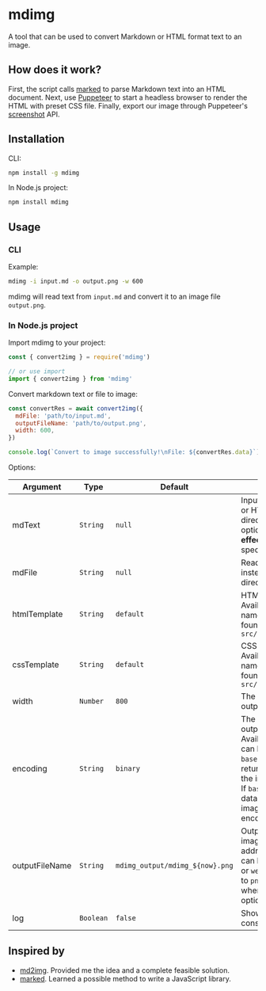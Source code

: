 # mdimg

A tool that can be used to convert Markdown or HTML format text to an image.

## How does it work?

First, the script calls [marked](https://github.com/markedjs/marked) to parse Markdown text into an HTML document. Next, use [Puppeteer](https://github.com/puppeteer/puppeteer) to start a headless browser to render the HTML with preset CSS file. Finally, export our image through Puppeteer's [screenshot](https://pptr.dev/#?product=Puppeteer&show=api-pagescreenshotoptions) API.

## Installation

CLI:

```bash
npm install -g mdimg
```

In Node.js project:

```bash
npm install mdimg
```

## Usage

### CLI

Example:

```bash
mdimg -i input.md -o output.png -w 600
```

mdimg will read text from `input.md` and convert it to an image file `output.png`.

### In Node.js project

Import mdimg to your project:

```js
const { convert2img } = require('mdimg')

// or use import
import { convert2img } from 'mdimg'
```

Convert markdown text or file to image:

```js
const convertRes = await convert2img({
  mdFile: 'path/to/input.md',
  outputFileName: 'path/to/output.png',
  width: 600,
})

console.log(`Convert to image successfully!\nFile: ${convertRes.data}`)
```

Options:

| Argument       | Type      | Default                         | Notes                                                                                                                                                                                              |
| -------------- | --------- | ------------------------------- | -------------------------------------------------------------------------------------------------------------------------------------------------------------------------------------------------- |
| mdText         | `String`  | `null`                          | Input Markdown or HTML text directly. This option **has no effect** if `mdFile` is specified                                                                                                       |
| mdFile         | `String`  | `null`                          | Read from a file instead of typing directly                                                                                                                                                        |
| htmlTemplate   | `String`  | `default`                       | HTML template. Available template names can be found in `src/template/html`                                                                                                                        |
| cssTemplate    | `String`  | `default`                       | CSS template. Available template names can be found in `src/template/css`                                                                                                                          |
| width          | `Number`  | `800`                           | The width of output image                                                                                                                                                                          |
| encoding       | `String`  | `binary`                        | The encoding of output image. Available value can be `binary` or `base64`. If `binary`, return data will be the image's path. If `base64`, return data will be the image's base64 encoding string. |
| outputFileName | `String`  | `mdimg_output/mdimg_${now}.png` | Output binary image file storage address. File type can be `jpeg`, `png` or `webp`, defaults to `png`. Available when `encoding` option is `binary`                                                |
| log            | `Boolean` | `false`                         | Show preset console log                                                                                                                                                                            |

## Inspired by

- [md2img](https://github.com/363797271/md2img). Provided me the idea and a complete feasible solution.
- [marked](https://github.com/markedjs/marked). Learned a possible method to write a JavaScript library.
